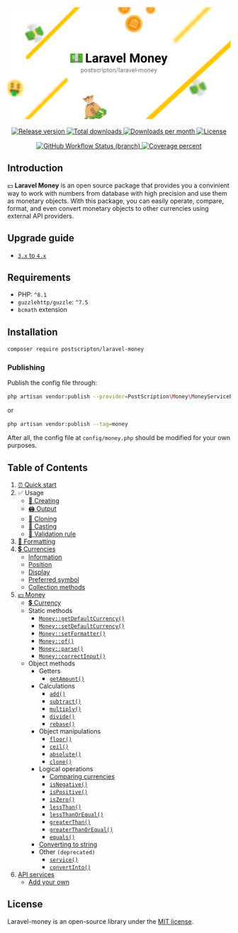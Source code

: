 <div align="center">
    <img src="./.github/banner-logo.png" alt="Banner Logo"/>
</div>

<div align="center" style="margin-top: 1rem">
<a href="https://packagist.org/packages/postscripton/laravel-money" target="_blank">
    <img src="https://img.shields.io/github/v/release/PostScripton/laravel-money?style=for-the-badge" alt="Release version"/>
</a>
<a href="https://packagist.org/packages/postscripton/laravel-money" target="_blank">
    <img src="https://img.shields.io/packagist/dt/postscripton/laravel-money.svg?style=for-the-badge" alt="Total downloads"/>
</a>
<a href="https://packagist.org/packages/postscripton/laravel-money" target="_blank">
    <img src="https://img.shields.io/packagist/dm/postscripton/laravel-money?style=for-the-badge" alt="Downloads per month"/>
</a>
<a href="./LICENSE.txt" target="_blank">
    <img src="https://img.shields.io/github/license/PostScripton/laravel-money?style=for-the-badge" alt="License"/>
</a>
</div>

<div align="center" style="margin-top: 1rem">
<a href="https://github.com/PostScripton/laravel-money/actions/workflows/ci.yml?query=branch%3A4.x" target="_blank"> 
    <img src="https://img.shields.io/github/actions/workflow/status/PostScripton/laravel-money/ci.yml?branch=4.x&logo=github&style=for-the-badge" alt="GitHub Workflow Status (branch)"> 
</a>
<a href="https://codecov.io/gh/PostScripton/laravel-money" target="_blank"> 
    <img src="https://img.shields.io/codecov/c/gh/PostScripton/laravel-money/4.x?token=V1ACJR1NM5&logo=codecov&style=for-the-badge" alt="Coverage percent"/> 
</a>
</div>

## Introduction

💵 **Laravel Money** is an open source package that provides you a convinient way to work with numbers from database with high precision and use them as monetary objects.
With this package, you can easily operate, compare, format, and even convert monetary objects to other currencies using external API providers.

## Upgrade guide

- [`3.x` to `4.x`](/docs/upgrade/3.x_to_4.x.md)

## Requirements
- PHP: `^8.1`
- `guzzlehttp/guzzle`: `^7.5`
- `bcmath` extension

## Installation

```bash
composer require postscripton/laravel-money 
```

### Publishing
Publish the config file through:
```bash
php artisan vendor:publish --provider=PostScription\Money\MoneyServiceProvider
```

or

```bash
php artisan vendor:publish --tag=money
```

After all, the config file at `config/money.php` should be modified for your own purposes.

## Table of Contents

1. [⏰ Quick start](/docs/quick_start.md)
2. ✅ Usage
    - [🧰 Creating](/docs/01_usage/creating.md)
    - [🖨️ Output](/docs/01_usage/output.md)
    - [📄 Cloning](/docs/01_usage/cloning.md)
    - [🎯 Casting](/docs/01_usage/casting.md)
    - [🚨 Validation rule](/docs/01_usage/validation_rule.md)
3. [🎨️ Formatting](/docs/02_formatting/README.md)
4. [💲 Currencies](/docs/03_currencies/README.md)
    - [Information](/docs/03_currencies/information.md)
    - [Position](/docs/03_currencies/position.md)
    - [Display](/docs/03_currencies/display.md)
    - [Preferred symbol](/docs/03_currencies/preferred_symbol.md)
    - [Collection methods](/docs/03_currencies/collection_methods.md)
5. [💵 Money](/docs/04_money/README.md)
    - [💲 Currency](/docs/04_money/currency.md)
    - Static methods
        - [`Money::getDefaultCurrency()`](/docs/04_money/static/getDefaultCurrency.md)
        - [`Money::setDefaultCurrency()`](/docs/04_money/static/setFormatter.md)
        - [`Money::setFormatter()`](/docs/04_money/static/setDefaultCurrency.md)
        - [`Money::of()`](/docs/04_money/static/of.md)
        - [`Money::parse()`](/docs/04_money/static/parse.md)
        - [`Money::correctInput()`](/docs/04_money/static/correctInput.md)
    - Object methods
        - Getters
            - [`getAmount()`](/docs/04_money/object/getAmount.md)
        - Calculations
            - [`add()`](/docs/04_money/object/add.md)
            - [`subtract()`](/docs/04_money/object/subtract.md)
            - [`multiply()`](/docs/04_money/object/multiply.md)
            - [`divide()`](/docs/04_money/object/divide.md)
            - [`rebase()`](/docs/04_money/object/rebase.md)
        - Object manipulations
            - [`floor()`](/docs/04_money/object/floor.md)
            - [`ceil()`](/docs/04_money/object/ceil.md)
            - [`absolute()`](/docs/04_money/object/absolute.md)
            - [`clone()`](/docs/04_money/object/clone.md)
        - Logical operations
            - [Comparing currencies](/docs/04_money/object/comparing_currencies.md)
            - [`isNegative()`](/docs/04_money/object/isNegative.md)
            - [`isPositive()`](/docs/04_money/object/isPositive.md)
            - [`isZero()`](/docs/04_money/object/isZero.md)
            - [`lessThan()`](/docs/04_money/object/lessThan.md)
            - [`lessThanOrEqual()`](/docs/04_money/object/lessThanOrEqual.md)
            - [`greaterThan()`](/docs/04_money/object/greaterThan.md)
            - [`greaterThanOrEqual()`](/docs/04_money/object/greaterThanOrEqual.md)
            - [`equals()`](/docs/04_money/object/equals.md)
        - [Converting to string](/docs/02_formatting/README.md#other-to-string-methods)
        - Other `(deprecated)`
            - [`service()`](/docs/04_money/object/service.md)
            - [`convertInto()`](/docs/04_money/object/convertInto.md)
6. [API services](/docs/05_services/README.md)
    - [Add your own](/docs/05_services/add.md)

## License

Laravel-money is an open-source library under the [MIT license](/LICENSE.txt). 
